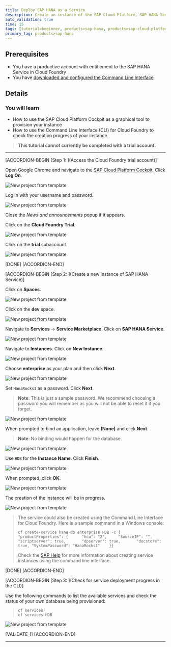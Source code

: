 ```yaml
---
title: Deploy SAP HANA as a Service
description: Create an instance of the SAP Cloud Platform, SAP HANA Service.
auto_validation: true
time: 15
tags: [tutorial>beginner, products>sap-hana, products>sap-cloud-platform\,-sap-hana-service]
primary_tag: products>sap-hana
---
```


## Prerequisites
 - You have a productive account with entitlement to the SAP HANA Service in Cloud Foundry
 - You have [downloaded and configured the Command Line Interface](https://developers.sap.com/tutorials/cp-cf-download-cli.html)


## Details
### You will learn
  - How to use the SAP Cloud Platform Cockpit as a graphical tool to provision your instance
  - How to use the Command Line Interface (CLI) for Cloud Foundry to check the creation progress of your instance

>**This tutorial cannot currently be completed with a trial account.**

---

[ACCORDION-BEGIN [Step 1: ](Access the Cloud Foundry trial account)]

Open Google Chrome and navigate to the [SAP Cloud Platform Cockpit](https://account.hanatrial.ondemand.com/). Click **Log On**.

![New project from template](1.png)

Log in with your username and password.

![New project from template](2.png)

Close the *News and announcements* popup if it appears.

Click on the **Cloud Foundry Trial**.

![New project from template](3.png)

Click on the **trial** subaccount.

![New project from template](4.png)

[DONE]
[ACCORDION-END]

[ACCORDION-BEGIN [Step 2: ](Create a new instance of SAP HANA Service)]

Click on **Spaces**.

![New project from template](5.png)

Click on the **dev** space.

![New project from template](6.png)

Navigate to **Services** -> **Service Marketplace**. Click on **SAP HANA Service**.

![New project from template](7.png)

Navigate to **Instances**. Click on **New Instance**.

![New project from template](8.png)

Choose **enterprise** as your plan and then click **Next**.

![New project from template](9.png)

Set `HanaRocks1` as a password. Click **Next**.

>**Note**: This is just a sample password. We recommend choosing a password you will remember as you will not be able to reset it if you forget.

![New project from template](10.png)

When prompted to bind an application, leave **(None)** and click **Next**.

>**Note**: No binding would happen for the database.

![New project from template](11.png)

Use `HDB` for the **Instance Name**. Click **Finish**.

![New project from template](12.png)

When prompted, click **OK**.

![New project from template](13.png)

The creation of the instance will be in progress.

![New project from template](14.png)

> The service could also be created using the Command Line Interface for Cloud Foundry. Here is a sample command in a Windows console:
> ```ssh
> cf create-service hana-db enterprise HDB -c {	"productProperties": {		"hcu": "2",		"SourceIP": "",		"scriptserver": true,		"dpserver": true,		"docstore": true, "SystemPassword": "HanaRocks1"	}}
> ```
> Check the [SAP Help](https://help.sap.com/viewer/d4790b2de2f4429db6f3dff54e4d7b3a/Cloud/en-US/b7775aafc2de4534a00a38a7d8cd1f6b.html) for more information about creating service instances using the command line interface.


[DONE]
[ACCORDION-END]


[ACCORDION-BEGIN [Step 3: ](Check for service deployment progress in the CLI)]


Use the following commands to list the available services and check the status of your own database being provisioned:

> ```ssh
> cf services
> cf services HDB
> ```

![New project from template](15.png)

[VALIDATE_1]
[ACCORDION-END]

---
